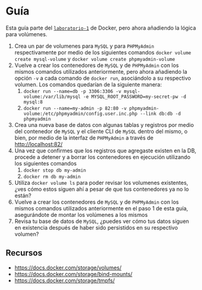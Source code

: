 # Guía

Esta guía parte del [`laboratorio-1`](../laboratorio-1/) de Docker, pero ahora añadiendo la lógica para volúmenes.

1. Crea un par de volumenes para `MySQL` y para `PHPMyAdmin` respectivamente por medio de los siguientes comandos `docker volume create mysql-volume` y `docker volume create phpmyadmin-volume`
2. Vuelve a crear los contenedores de `MySQL` y de `PHPMyAdmin` con los mismos comandos utilizados anteriormente, pero ahora añadiendo la opción `-v` a cada comando de `docker run`, asociándolo a su respectivo volumen. Los comandos quedarían de la siguiente manera:
   1. `docker run --name=db -p 3306:3306 -v mysql-volume:/var/lib/mysql -e MYSQL_ROOT_PASSWORD=my-secret-pw -d mysql:8`
   2. `docker run --name=my-admin -p 82:80 -v phpmyadmin-volume:/etc/phpmyadmin/config.user.inc.php --link db:db -d phpmyadmin`
3. Crea una nueva base de datos con algunas tablas y registros por medio del contenedor de `MySQL` y el cliente CLI de `MySQL` dentro del mismo, o bien, por medio de la interfaz de `PHPMyAdmin` a través de <http://localhost:82/>
4. Una vez que confirmes que los registros que agregaste existen en la DB, procede a detener y a borrar los contenedores en ejecución utilizando los siguientes comandos
   1. `docker stop db my-admin`
   2. `docker rm db my-admin`
5. Utiliza `docker volume ls` para poder revisar los volumenes existentes, ¿ves cómo estos siguen ahí a pesar de que tus contenedores ya no lo están?
6. Vuelve a crear los contenedores de `MySQL` y de `PHPMyAdmin` con los mismos comandos utilizados anteriormente en el paso 1 de esta guía, asegurándote de montar los volúmenes a los mismos
7. Revisa tu base de datos de `MySQL`, ¿puedes ver cómo tus datos siguen en existencia después de haber sido persistidos en su respectivo volumen?

## Recursos

- <https://docs.docker.com/storage/volumes/>
- <https://docs.docker.com/storage/bind-mounts/>
- <https://docs.docker.com/storage/tmpfs/>
